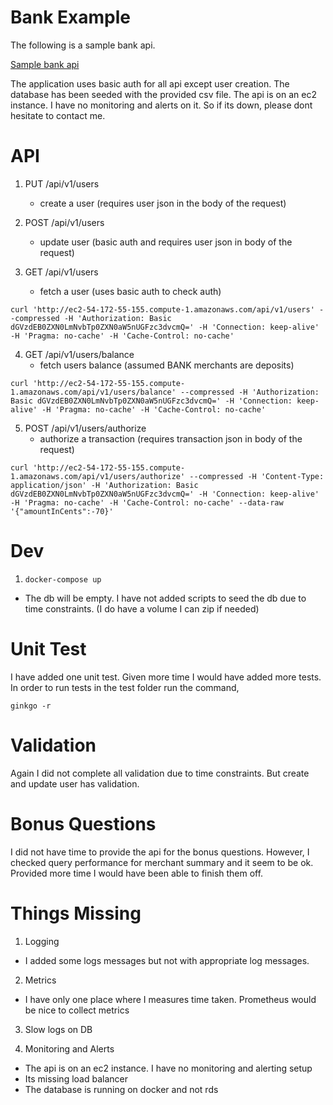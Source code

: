 # Bank Example

The following is a sample bank api.

[Sample bank api](http://ec2-54-172-55-155.compute-1.amazonaws.com)

The application uses basic auth for all api except user creation.
The database has been seeded with the provided csv file.
The api is on an ec2 instance. I have no monitoring and alerts on it. So if its down, please
dont hesitate to contact me.

# API

1. PUT /api/v1/users
    - create a user (requires user json in the body of the request)

1. POST /api/v1/users
    - update user (basic auth and requires user json in body of the request)

1. GET /api/v1/users
    - fetch a user (uses basic auth to check auth)
```
curl 'http://ec2-54-172-55-155.compute-1.amazonaws.com/api/v1/users' --compressed -H 'Authorization: Basic dGVzdEB0ZXN0LmNvbTp0ZXN0aW5nUGFzc3dvcmQ=' -H 'Connection: keep-alive' -H 'Pragma: no-cache' -H 'Cache-Control: no-cache'
```

4. GET /api/v1/users/balance
    - fetch users balance (assumed BANK merchants are deposits)
```
curl 'http://ec2-54-172-55-155.compute-1.amazonaws.com/api/v1/users/balance' --compressed -H 'Authorization: Basic dGVzdEB0ZXN0LmNvbTp0ZXN0aW5nUGFzc3dvcmQ=' -H 'Connection: keep-alive' -H 'Pragma: no-cache' -H 'Cache-Control: no-cache'
```

5. POST /api/v1/users/authorize
    - authorize a transaction (requires transaction json in body of the request)
```
curl 'http://ec2-54-172-55-155.compute-1.amazonaws.com/api/v1/users/authorize' --compressed -H 'Content-Type: application/json' -H 'Authorization: Basic dGVzdEB0ZXN0LmNvbTp0ZXN0aW5nUGFzc3dvcmQ=' -H 'Connection: keep-alive' -H 'Pragma: no-cache' -H 'Cache-Control: no-cache' --data-raw '{"amountInCents":-70}'
```

# Dev

1. `docker-compose up`

  - The db will be empty. I have not added scripts to seed the db due to time constraints.
    (I do have a volume I can zip if needed)

# Unit Test

I have added one unit test. Given more time I would have added more tests.
In order to run tests in the test folder run the command,

```
ginkgo -r
```

# Validation

Again I did not complete all validation due to time constraints. But create and update user
has validation.

# Bonus Questions

I did not have time to provide the api for the bonus questions.
However, I checked query performance for merchant summary and it seem to be ok.
Provided more time I would have been able to finish them off.

# Things Missing

1. Logging
  - I added some logs messages but not with appropriate log messages.

2. Metrics
  - I have only one place where I measures time taken. Prometheus would be nice
  to collect metrics

3. Slow logs on DB

4. Monitoring and Alerts
  - The api is on an ec2 instance. I have no monitoring and alerting setup
  - Its missing load balancer
  - The database is running on docker and not rds
